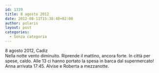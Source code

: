 ```yaml
---
id: 1339
title: 8 agosto 2012
date: 2012-08-11T15:38:48+02:00
author: polaris
layout: post
categories:
  - Senza categoria
---
```

8 agosto 2012, Cadiz  
Nella notte vento diminuito. Riprende il mattino, ancora forte. In città per spese, caldo. Alle 13 ci hanno portato la spesa in barca dal supermercato!  
Anna arrivata 17:45. Alvise e Roberta a mezzanotte.